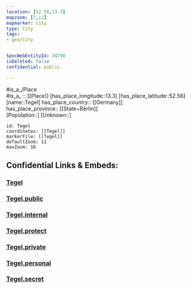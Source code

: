 ```yaml
---
location: [52.56,13.3] 
mapzoom: [7,12] 
mapmarker: city 
type: City
tags:
- geo/City


SpocWebEntityId: 34790
isDeleted: false
confidential: public

---
```

#is_a_/Place  
#is_a_ :: [[Place]] 
[has_place_longitude::13.3] 
[has_place_latitude::52.56] 
[name::Tegel] 
has_place_country:: [[Germany]]  
has_place_province:: [[State~Berlin]]  
[Population::] 
[Unknown::] 


```leaflet
id: Tegel
coordinates: [[Tegel]] 
markerFile: [[Tegel]] 
defaultZoom: 11 
maxZoom: 18
```


## Confidential Links & Embeds: 

### [Tegel](/_Standards/Earth/Continent/Europe/Europe~Central/Germany/Germany~West/State~Berlin/cities~Berlin/Tegel.md) 

### [Tegel.public](/_public/Earth/Continent/Europe/Europe~Central/Germany/Germany~West/State~Berlin/cities~Berlin/Tegel.public.md) 

### [Tegel.internal](/_internal/Earth/Continent/Europe/Europe~Central/Germany/Germany~West/State~Berlin/cities~Berlin/Tegel.internal.md) 

### [Tegel.protect](/_protect/Earth/Continent/Europe/Europe~Central/Germany/Germany~West/State~Berlin/cities~Berlin/Tegel.protect.md) 

### [Tegel.private](/_private/Earth/Continent/Europe/Europe~Central/Germany/Germany~West/State~Berlin/cities~Berlin/Tegel.private.md) 

### [Tegel.personal](/_personal/Earth/Continent/Europe/Europe~Central/Germany/Germany~West/State~Berlin/cities~Berlin/Tegel.personal.md) 

### [Tegel.secret](/_secret/Earth/Continent/Europe/Europe~Central/Germany/Germany~West/State~Berlin/cities~Berlin/Tegel.secret.md)

